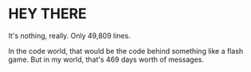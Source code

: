 # HEY THERE
It's nothing, really.  Only 49,809 lines. 

In the code world, that would be the code behind something like a flash game. But in my world, that's 469 days worth of messages.